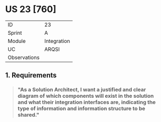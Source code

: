 # US 23 [760]

|              |             |
| ------------ | ----------- |
| ID           | 23          |
| Sprint       | A           |
| Module       | Integration |
| UC           | ARQSI       |
| Observations |             |

## 1. Requirements

> ### "As a Solution Architect, I want a justified and clear diagram of which components will exist in the solution and what their integration interfaces are, indicating the type of information and information structure to be shared."
